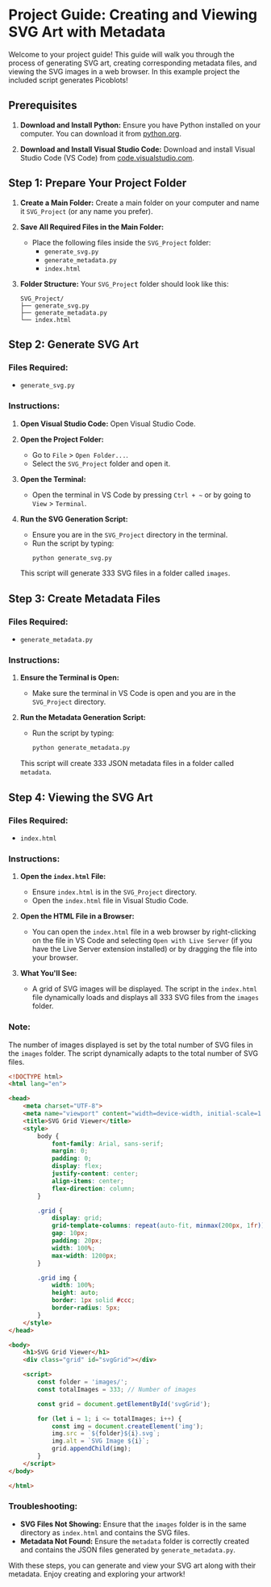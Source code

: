 # Project Guide: Creating and Viewing SVG Art with Metadata

Welcome to your project guide! This guide will walk you through the process of generating SVG art, creating corresponding metadata files, and viewing the SVG images in a web browser. In this example project the included script generates Picoblots!

## Prerequisites

1. **Download and Install Python:**
   Ensure you have Python installed on your computer. You can download it from [python.org](https://www.python.org/).

2. **Download and Install Visual Studio Code:**
   Download and install Visual Studio Code (VS Code) from [code.visualstudio.com](https://code.visualstudio.com/).

## Step 1: Prepare Your Project Folder

1. **Create a Main Folder:**
   Create a main folder on your computer and name it `SVG_Project` (or any name you prefer).

2. **Save All Required Files in the Main Folder:**
   - Place the following files inside the `SVG_Project` folder:
     - `generate_svg.py`
     - `generate_metadata.py`
     - `index.html`

3. **Folder Structure:**
   Your `SVG_Project` folder should look like this:
   ```
   SVG_Project/
   ├── generate_svg.py
   ├── generate_metadata.py
   └── index.html
   ```

## Step 2: Generate SVG Art

### Files Required:
- `generate_svg.py`

### Instructions:

1. **Open Visual Studio Code:**
   Open Visual Studio Code.

2. **Open the Project Folder:**
   - Go to `File` > `Open Folder...`.
   - Select the `SVG_Project` folder and open it.

3. **Open the Terminal:**
   - Open the terminal in VS Code by pressing `Ctrl + ~` or by going to `View` > `Terminal`.

4. **Run the SVG Generation Script:**
   - Ensure you are in the `SVG_Project` directory in the terminal.
   - Run the script by typing:
     ```sh
     python generate_svg.py
     ```

   This script will generate 333 SVG files in a folder called `images`.

## Step 3: Create Metadata Files

### Files Required:
- `generate_metadata.py`

### Instructions:

1. **Ensure the Terminal is Open:**
   - Make sure the terminal in VS Code is open and you are in the `SVG_Project` directory.

2. **Run the Metadata Generation Script:**
   - Run the script by typing:
     ```sh
     python generate_metadata.py
     ```

   This script will create 333 JSON metadata files in a folder called `metadata`.

## Step 4: Viewing the SVG Art

### Files Required:
- `index.html`

### Instructions:

1. **Open the `index.html` File:**
   - Ensure `index.html` is in the `SVG_Project` directory.
   - Open the `index.html` file in Visual Studio Code.

2. **Open the HTML File in a Browser:**
   - You can open the `index.html` file in a web browser by right-clicking on the file in VS Code and selecting `Open with Live Server` (if you have the Live Server extension installed) or by dragging the file into your browser.

3. **What You'll See:**
   - A grid of SVG images will be displayed. The script in the `index.html` file dynamically loads and displays all 333 SVG files from the `images` folder.

### Note:
The number of images displayed is set by the total number of SVG files in the `images` folder. The script dynamically adapts to the total number of SVG files.

```html
<!DOCTYPE html>
<html lang="en">

<head>
    <meta charset="UTF-8">
    <meta name="viewport" content="width=device-width, initial-scale=1.0">
    <title>SVG Grid Viewer</title>
    <style>
        body {
            font-family: Arial, sans-serif;
            margin: 0;
            padding: 0;
            display: flex;
            justify-content: center;
            align-items: center;
            flex-direction: column;
        }

        .grid {
            display: grid;
            grid-template-columns: repeat(auto-fit, minmax(200px, 1fr));
            gap: 10px;
            padding: 20px;
            width: 100%;
            max-width: 1200px;
        }

        .grid img {
            width: 100%;
            height: auto;
            border: 1px solid #ccc;
            border-radius: 5px;
        }
    </style>
</head>

<body>
    <h1>SVG Grid Viewer</h1>
    <div class="grid" id="svgGrid"></div>

    <script>
        const folder = 'images/';
        const totalImages = 333; // Number of images

        const grid = document.getElementById('svgGrid');

        for (let i = 1; i <= totalImages; i++) {
            const img = document.createElement('img');
            img.src = `${folder}${i}.svg`;
            img.alt = `SVG Image ${i}`;
            grid.appendChild(img);
        }
    </script>
</body>

</html>
```

### Troubleshooting:
- **SVG Files Not Showing:** Ensure that the `images` folder is in the same directory as `index.html` and contains the SVG files.
- **Metadata Not Found:** Ensure the `metadata` folder is correctly created and contains the JSON files generated by `generate_metadata.py`.

With these steps, you can generate and view your SVG art along with their metadata. Enjoy creating and exploring your artwork!
